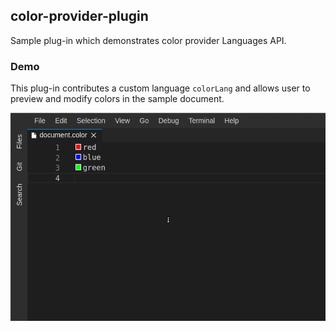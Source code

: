 ## color-provider-plugin

Sample plug-in which demonstrates color provider Languages API.

### Demo

This plug-in contributes a custom language `colorLang` and allows user to preview and modify colors in the sample document.

![Demo Color Provider](demo.gif)
